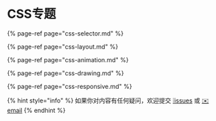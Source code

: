 # CSS专题

{% page-ref page="css-selector.md" %}

{% page-ref page="css-layout.md" %}

{% page-ref page="css-animation.md" %}

{% page-ref page="css-drawing.md" %}

{% page-ref page="css-responsive.md" %}

{% hint style="info" %}
如果你对内容有任何疑问，欢迎提交 [❕issues](https://github.com/MrEnvision/Front-end_learning_notes/issues) 或 [ ✉️ email](mailto:EnvisionShen@gmail.com)
{% endhint %}


